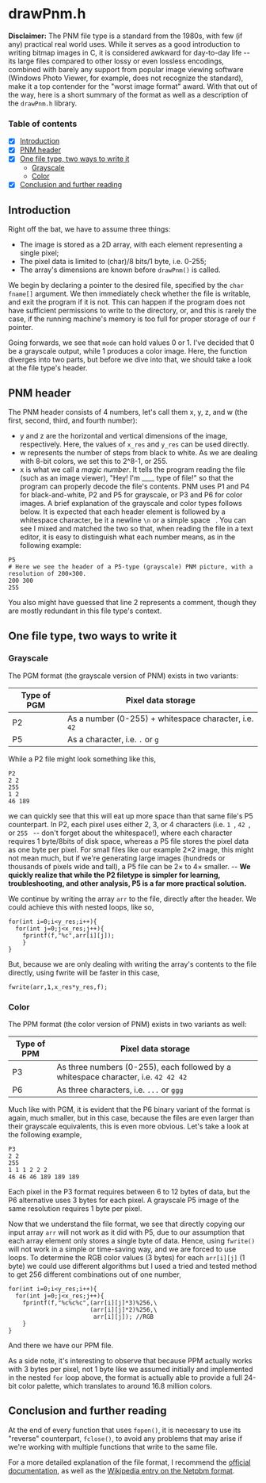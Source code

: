 # drawPnm.h
**Disclaimer:** The PNM file type is a standard from the 1980s, with few (if any) practical real world uses. While it serves as a good introduction to writing bitmap images in C, it is considered awkward for day-to-day life -- its large files compared to other lossy or even lossless encodings, combined with barely any support from popular image viewing software (Windows Photo Viewer, for example, does not recognize the standard), make it a top contender for the "worst image format" award. With that out of the way, here is a short summary of the format as well as a description of the `drawPnm.h` library.

### Table of contents
- [x] [Introduction](#introduction)
- [x] [PNM header](#pnm-header)
- [x] [One file type, two ways to write it](#one-file-type-two-ways-to-write-it)
    * [Grayscale](#grayscale)
    * [Color](#color)
- [x] [Conclusion and further reading](#conclusion-and-further-reading)
## Introduction
Right off the bat, we have to assume three things:
- The image is stored as a 2D array, with each element representing a single pixel;
- The pixel data is limited to (char)/8 bits/1 byte, i.e. 0-255;
- The array's dimensions are known before `drawPnm()` is called.

We begin by declaring a pointer to the desired file, specified by the `char fname[]` argument. We then immediately check whether the file is writable, and exit the program if it is not. This can happen if the program does not have sufficient permissions to write to the directory, or, and this is rarely the case, if the running machine's memory is too full for proper storage of our `f` pointer.

Going forwards, we see that `mode` can hold values 0 or 1. I've decided that 0 be a grayscale output, while 1 produces a color image. Here, the function diverges into two parts, but before we dive into that, we should take a look at the file type's header.
## PNM header
The PNM header consists of 4 numbers, let's call them x, y, z, and w (the first, second, third, and fourth number):
- y and z are the horizontal and vertical dimensions of the image, respectively. Here, the values of `x_res` and `y_res` can be used directly.
- w represents the number of steps from black to white. As we are dealing with 8-bit colors, we set this to 2^8-1, or 255.
- x  is what we call a *magic number*. It tells the program reading the file (such as an image viewer), "Hey! I'm ____ type of file!" so that the program can properly decode the file's contents. PNM uses P1 and P4 for black-and-white, P2 and P5 for grayscale, or P3 and P6 for color images. A brief explanation of the grayscale and color types follows below.
It is expected that each header element is followed by a whitespace character, be it a newline `\n` or a simple space ` `. You can see I mixed and matched the two so that, when reading the file in a text editor, it is easy to distinguish what each number means, as in the following example:
``` 
P5
# Here we see the header of a P5-type (grayscale) PNM picture, with a resolution of 200×300.
200 300
255
```
You also might have guessed that line 2 represents a comment, though they are mostly redundant in this file type's context.
## One file type, two ways to write it
### Grayscale
The PGM format (the grayscale version of PNM) exists in two variants:

Type of PGM | Pixel data storage
----------- | ------------------
P2          | As a number (0-255) + whitespace character, i.e. `42 `
P5          | As a character, i.e. `.` or `g`

While a P2 file might look something like this,
```
P2
2 2
255
1 2
46 189
```
we can quickly see that this will eat up more space than that same file's P5 counterpart. In P2, each pixel uses either 2, 3, or 4 characters (i.e. `1 `, `42 `, or `255 ` -- don't forget about the whitespace!), where each character requires 1 byte/8bits of disk space, whereas a P5 file stores the pixel data as one byte per pixel. For small files like our example 2×2 image, this might not mean much, but if we're generating large images (hundreds or thousands of pixels wide and tall), a P5 file can be 2× to 4× smaller. -- **We quickly realize that while the P2 filetype is simpler for learning, troubleshooting, and other analysis, P5 is a far more practical solution.**

We continue by writing the array `arr` to the file, directly after the header. We could achieve this with nested loops, like so,
```
for(int i=0;i<y_res;i++){
  for(int j=0;j<x_res;j++){
    fprintf(f,"%c",arr[i][j]);
    }
}
```
But, because we are only dealing with writing the array's contents to the file directly, using fwrite will be faster in this case,
```
fwrite(arr,1,x_res*y_res,f);
```
### Color
The PPM format (the color version of PNM) exists in two variants as well:

Type of PPM | Pixel data storage
----------- | ------------------
P3          | As three numbers (0-255), each followed by a whitespace character, i.e. `42 42 42 `
P6          | As three characters, i.e. `...` or `ggg`

Much like with PGM, it is evident that the P6 binary variant of the format is again, much smaller, but in this case, because the files are even larger than their grayscale equivalents, this is even more obvious. Let's take a look at the following example,
```
P3
2 2
255
1 1 1 2 2 2 
46 46 46 189 189 189
```
Each pixel in the P3 format requires between 6 to 12 bytes of data, but the P6 alternative uses 3 bytes for each pixel. A grayscale P5 image of the same resolution requires 1 byte per pixel.

Now that we understand the file format, we see that directly copying our input array `arr` will not work as it did with P5, due to our assumption that each array element only stores a single byte of data. Hence, using `fwrite()` will not work in a simple or time-saving way, and we are forced to use loops. To determine the RGB color values (3 bytes) for each `arr[i][j]` (1 byte) we could use different algorithms but I used a tried and tested method to get 256 different combinations out of one number,
```
for(int i=0;i<y_res;i++){
  for(int j=0;j<x_res;j++){
    fprintf(f,"%c%c%c",(arr[i][j]*3)%256,\
                       (arr[i][j]*2)%256,\
                        arr[i][j]); //RGB
    }
}
```
And there we have our PPM file.

As a side note, it's interesting to observe that because PPM actually works with 3 bytes per pixel, not 1 byte like we assumed initially and implemented in the nested `for` loop above, the format is actually able to provide a full 24-bit color palette, which translates to around 16.8 million colors.
## Conclusion and further reading
At the end of every function that uses `fopen()`, it is necessary to use its "reverse" counterpart, `fclose()`, to avoid any problems that may arise if we're working with multiple functions that write to the same file.

For a more detailed explanation of the file format, I recommend the [official documentation](http://netpbm.sourceforge.net/doc/index.html#formats), as well as the [Wikipedia entry on the Netpbm format](https://en.wikipedia.org/wiki/Netpbm_format).
